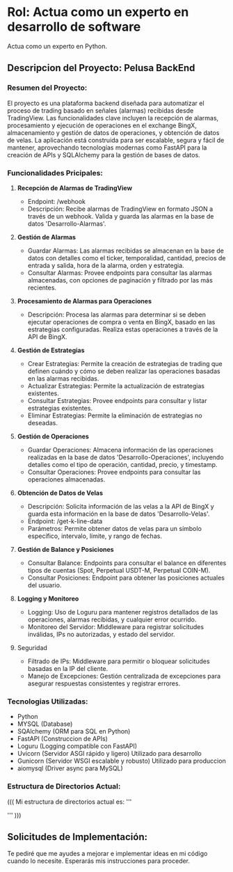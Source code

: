 # Rol: Actua como un experto en desarrollo de software

Actua como un experto en Python.

## Descripcion del Proyecto: Pelusa BackEnd

### Resumen del Proyecto:
El proyecto es una plataforma backend diseñada para automatizar el proceso de trading basado en señales (alarmas) recibidas desde TradingView. Las funcionalidades clave incluyen la recepción de alarmas, procesamiento y ejecución de operaciones en el exchange BingX, almacenamiento y gestión de datos de operaciones, y obtención de datos de velas. La aplicación está construida para ser escalable, segura y fácil de mantener, aprovechando tecnologías modernas como FastAPI para la creación de APIs y SQLAlchemy para la gestión de bases de datos.

### Funcionalidades Pricipales:

1. **Recepción de Alarmas de TradingView**
    - Endpoint: /webhook
    - Descripción: Recibe alarmas de TradingView en formato JSON a través de un webhook. Valida y guarda las alarmas en la base de datos 'Desarrollo-Alarmas'.

2. **Gestión de Alarmas**
    - Guardar Alarmas: Las alarmas recibidas se almacenan en la base de datos con detalles como el ticker, temporalidad, cantidad, precios de entrada y salida, 
    hora de la alarma, orden y estrategia.
    - Consultar Alarmas: Provee endpoints para consultar las alarmas almacenadas, con opciones de paginación y filtrado por las más recientes.

3. **Procesamiento de Alarmas para Operaciones**
    - Descripción: Procesa las alarmas para determinar si se deben ejecutar operaciones de compra o venta en BingX, basado en las estrategias configuradas. Realiza 
    estas operaciones a través de la API de BingX.

4. **Gestión de Estrategias**
    - Crear Estrategias: Permite la creación de estrategias de trading que definen cuándo y cómo se deben realizar las operaciones basadas en las alarmas recibidas.
    - Actualizar Estrategias: Permite la actualización de estrategias existentes.
    - Consultar Estrategias: Provee endpoints para consultar y listar estrategias existentes.
    - Eliminar Estrategias: Permite la eliminación de estrategias no deseadas.

5. **Gestión de Operaciones**
    - Guardar Operaciones: Almacena información de las operaciones realizadas en la base de datos 'Desarrollo-Operaciones', incluyendo detalles como el tipo de operación, 
    cantidad, precio, y timestamp.
    - Consultar Operaciones: Provee endpoints para consultar las operaciones almacenadas.
    
6. **Obtención de Datos de Velas**
    - Descripción: Solicita información de las velas a la API de BingX y guarda esta información en la base de datos 'Desarrollo-Velas'.
    - Endpoint: /get-k-line-data
    - Parámetros: Permite obtener datos de velas para un símbolo específico, intervalo, límite, y rango de fechas.

7. **Gestión de Balance y Posiciones**
    - Consultar Balance: Endpoints para consultar el balance en diferentes tipos de cuentas (Spot, Perpetual USDT-M, Perpetual COIN-M).
    - Consultar Posiciones: Endpoint para obtener las posiciones actuales del usuario.

8. **Logging y Monitoreo**
    - Logging: Uso de Loguru para mantener registros detallados de las operaciones, alarmas recibidas, y cualquier error ocurrido.
    - Monitoreo del Servidor: Middleware para registrar solicitudes inválidas, IPs no autorizadas, y estado del servidor.
9. Seguridad
    - Filtrado de IPs: Middleware para permitir o bloquear solicitudes basadas en la IP del cliente.
    - Manejo de Excepciones: Gestión centralizada de excepciones para asegurar respuestas consistentes y registrar errores.

### Tecnologias Utilizadas:
- Python
- MYSQL (Database)
- SQAlchemy (ORM para SQL en Python)
- FastAPI (Construccion de APIs)
- Loguru (Logging compatible con FastAPI)
- Uvicorn (Servidor ASGI rápido y ligero) Utilizado para desarrollo
- Gunicorn (Servidor WSGI escalable y robusto) Utilizado para produccion
- aiomysql (Driver async para MySQL)

### Estructura de Directorios Actual:
(((
Mi estructura de directorios actual es:
'''


'''
)))

## Solicitudes de Implementación:
Te pediré que me ayudes a mejorar e implementar ideas en mi código cuando lo necesite. Esperarás mis instrucciones para proceder.


